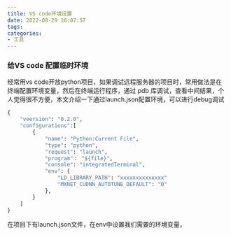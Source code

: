 ```yaml
---
title: VS code环境设置
date: 2022-08-29 16:07:57
tags:
categories:
- 工具
---
```


### 给VS code 配置临时环境

经常用vs code开放python项目，如果调试远程服务器的项目时，常用做法是在终端配置环境变量，然后在终端运行程序，通过 pdb 库调试，查看中间结果，个人觉得很不方便，本文介绍一下通过launch.json配置环境，可以进行debug调试

<!--more-->

```python
{
    "veersion": "0.2.0",
    "configurations":[
        {
            "name": "Python:Current File",
            "type": "python",
            "request": "launch",
            "program"： "${file}",
            "console": "integratedTerminal",
            "env": {
                "LD_LIBRARY_PATH": "xxxxxxxxxxxxxx"
                "MXNET_CUDNN_AUTOTUNE_DEFAULT": "0"
            },
        }
    ]
}
```

 在项目下有launch.json文件，在env中设置我们需要的环境变量，

